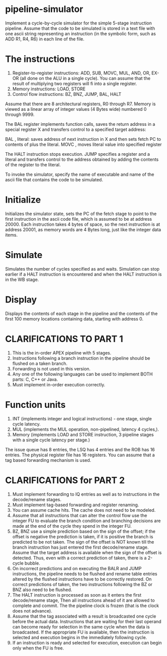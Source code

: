 # pipeline-simulator
Implement a cycle-by-cycle simulator for the simple 5-stage instruction pipeline. Assume that the code to be simulated is stored in a text file with one ascii string representing an instruction (in the symbolic form, such as ADD R1, R4, R6) in each line of the file. 

# The instructions
1. Register-to-register instructions: ADD, SUB, MOVC, MUL, AND, OR, EX-OR (all done on the ALU in a single cycle). You can assume that the result of multiplying two registers will fi into a single register.
2. Memory instructions: LOAD, STORE
3. Control flow instructions: BZ, BNZ, JUMP, BAL, HALT

Assume that there are 8 architectural registers, R0 through R7. Memory is viewed as a linear array of integer values (4 Bytes wide) numbered 0 through 9999.

The BAL register implements function calls, saves the return address in a special register X and transfers control to a specified target address:

BAL <register>, literal: saves address of next instruction in X and then sets fetch PC to contents of <reg> plus the literal.
MOVC <register> <literal>, moves literal value into specified register

The HALT instruction stops execution. JUMP specifies a register and a literal and transfers control to the address obtained by adding the contents of the register to the literal.

To invoke the simulator, specify the name of executable and name of the ascii file that contains the code to be simulated.

# Initialize 
Initializes the simulator state, sets the PC of the fetch stage to point to the first instruction in the ascii code file, which is assumed to be at address 20000. Each instruction takes 4 bytes of space, so the next instruction is at address 20001, as memory words are 4 Bytes long, just like the integer data items.

# Simulate <n>
Simulates the number of cycles specified as <n> and waits. Simulation can stop earlier if a HALT instruction is encountered and when the HALT instruction is in the WB stage.

# Display
Displays the contents of each stage in the pipeline and the contents of the first 100 memory locations containing data, starting with address 0.

# CLARIFICATIONS TO PART 1
1. This is the in-order APEX pipeline with 5 stages.
2. Instructions following a branch instruction in the pipeline should be flushed on a taken branch.
3. Forwarding is not used in this version.
4. Any one of the following languages can be used to implement BOTH parts: C, C++ or Java.
5. Must implement in-order execution correctly.

# Function units
1. INT (implements integer and logical instructions) - one stage, single cycle latency.
2. MUL (implements the MUL operation, non-pipelined, latency 4 cycles,).
3. Memory (implements LOAD and STORE instruction, 3 pipeline stages with a single cycle latency per stage.)

The issue queue has 8 entries, the LSQ has 4 entries and the ROB has 16 entries. The physical register file has 16 registers. You can assume that a tag based forwarding mechanism is used.

# CLARIFICATIONS for PART 2
1. Must implement forwarding to IQ entries as well as to instructions in the decode/rename stages.
2. Must implement tag-based forwarding and register renaming.
3. You can assume cache hits. The cache does not need to be modeled.
4. Assume that all instructions that can alter the control flow use the integer FU to evaluate the branch condition and branching decisions are made at the end of the cycle they spend in the integer FU.
5. BZ, BNZ use a simple prediction based on the sign of the offset; if the offset is negative the prediction is taken, if it is positive the branch is predicted to be not taken. The sign of the offset is NOT known till the branch instruction has just entered the first decode/rename stage. Assume that the target address is available when the sign of the offset is detected. Thus, even with a correct prediction of taken, there is a 2-cycle bubble.
6. On incorrect predictions and on executing the BALR and JUMP instructions, the pipeline needs to be flushed and rename table  entries altered by the flushed instructions have to be correctly restored. On correct predictions of taken, the two instructions following the BZ or BNZ also need to be flushed.
7. The HALT instruction is processed as soon as it enters the first decode/rename stage, Then all instructions ahead of it are allowed to complete and commit. The the pipeline clock is frozen (that is the clock does not advance).
8. Assume that the tag associated with a result is broadcasted one cycle before the actual data. Instructions that are waiting for their last operand can become ready for selection in the same cycle when the data is broadcasted. If the appropriate FU is available, then the instruction is selected and execution begins in the immediately following cycle. 
9. If an instruction is ready and selected for execution, execution can begin only when the FU is free. 
   
